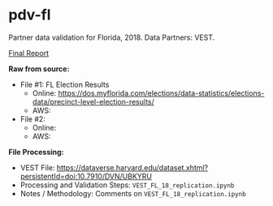 # pdv-fl
Partner data validation for Florida, 2018. Data Partners: VEST. 

[Final Report]()

**Raw from source:**
- File #1: FL Election Results
  - Online: https://dos.myflorida.com/elections/data-statistics/elections-data/precinct-level-election-results/
  - AWS:
- File #2:
  - Online:
  - AWS:
  
**File Processing:**
- VEST File: https://dataverse.harvard.edu/dataset.xhtml?persistentId=doi:10.7910/DVN/UBKYRU
- Processing and Validation Steps: `VEST_FL_18_replication.ipynb`
- Notes / Methodology: Comments on `VEST_FL_18_replication.ipynb`
